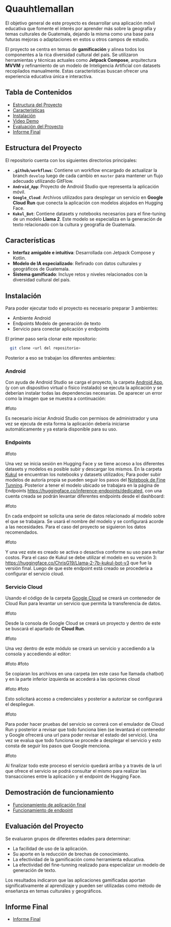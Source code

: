 # Quauhtlemallan

El objetivo general de este proyecto es desarrollar una aplicación móvil educativa que fomente el interés por aprender más sobre la geografía y temas culturales de Guatemala, dejando la misma como una base para futuras mejoras o adaptaciones en estos u otros campos de estudio. 

El proyecto se centra en temas de **gamificación** y alinea todos los componentes a la rica diversidad cultural del país. Se utilizaron herramientas y técnicas actuales como **Jetpack Compose**, arquitectura **MVVM** y refinamiento de un modelo de Inteligencia Artificial con datasets recopilados manualmente. Estas características buscan ofrecer una experiencia educativa única e interactiva.

## Tabla de Contenidos

- [Estructura del Proyecto](#estructura-del-proyecto)
- [Características](#características)
- [Instalación](#instalación)
- [Video Demo](#demostración-de-funcionamiento)
- [Evaluación del Proyecto](#evaluación-del-proyecto)
- [Informe Final](#informe-final)

## Estructura del Proyecto

El repositorio cuenta con los siguientes directorios principales:

- **`.github/workflows`**: Contiene un workflow encargado de actualizar la branch `develop` luego de cada cambio en `master` para mantener un flujo adecuado utilizando GitFlow.
- **`Android_App`**: Proyecto de Android Studio que representa la aplicación móvil.
- **`Google_Cloud`**: Archivos utilizados para desplegar un servicio en **Google Cloud Run** que conecta la aplicación con modelos alojados en Hugging Face.
- **`Kukul_Bot`**: Contiene datasets y notebooks necesarios para el fine-tuning de un modelo **Llama 2**. Este modelo se especializa en la generación de texto relacionado con la cultura y geografía de Guatemala.

## Características

- **Interfaz amigable e intuitiva**: Desarrollada con Jetpack Compose y Kotlin.
- **Modelo de IA especializado**: Refinado con datos culturales y geográficos de Guatemala.
- **Sistema gamificado**: Incluye retos y niveles relacionados con la diversidad cultural del país.

## Instalación

Para poder ejecutar todo el proyecto es necesario preparar 3 ambientes:
- Ambiente Android
- Endpoints Modelo de generación de texto
- Servicio para conectar aplicación y endpoints

El primer paso sería clonar este repositorio:

```bash
  git clone <url del repositorio>
```

Posterior a eso se trabajan los diferentes ambientes:

### Android

Con ayuda de Android Studio se carga el proyecto, la carpeta [Android App](/Quauhtlemallan/src/Android_App/), (y con un dispositivo virtual o físico instalado) se ejecuta la aplicación y se deberían instalar todas las dependencias necesarias. De aparecer un error como la imagen que se muestra a continuación:

#foto

Es necesario iniciar Android Studio con permisos de administrador y una vez se ejecuta de esta forma la aplicación debería iniciarse automáticamente y ya estaría disponible para su uso.

### Endpoints

#foto

Una vez se inicia sesión en Hugging Face y se tiene acceso a los diferentes datasets y modelos es posible subir y descargar los mismos. En la carpeta [Kukul](/Quauhtlemallan/src/Kukul_Bot/) se encuentran los notebooks y datasets utilizados; Para poder subir modelos de autoría propia se pueden seguir los pasos del [Notebook de Fine Tunning](/Quauhtlemallan/src/Kukul_Bot/Fine_tune_Llama2_Kukul.ipynb). Posterior a tener el modelo ubicado se trabajara en la página de Endpoints https://huggingface.co/inference-endpoints/dedicated, con una cuenta creada se podrán levantar diferentes endpoints desde el dashboard:

#foto

En cada endpoint se solicita una serie de datos relacionado al modelo sobre el que se trabajara. Se usará el nombre del modelo y se configurará acorde a las necesidades. Para el caso del proyecto se siguieron los datos recomendados.

#foto

Y una vez este es creado se activa o desactiva conforme su uso para evitar costos. Para el caso de Kukul se debe utilizar el modelo en su versión 3: https://huggingface.co/ChrisG19/Llama-2-7b-kukul-bot-v3 que fue la versión final. Luego de que este endpoint está creado se procedería a configurar el servicio cloud.

### Servicio Cloud

Usando el código de la carpeta [Google Cloud](/Quauhtlemallan/src/Google_Cloud/) se creará un contenedor de Cloud Run para levantar un servicio que permita la transferencia de datos.

#foto

Desde la consola de Google Cloud se creará un proyecto y dentro de este se buscará el apartado de **Cloud Run**.

#foto

Una vez dentro de este módulo se creará un servicio y accediendo a la consola y accediendo al editor:

#foto
#foto

Se copiaran los archivos en una carpeta (en este caso fue llamada chatbot) y en la parte inferior izquierda se accederá a las opciones cloud

#foto
#foto

Esto solicitará acceso a credenciales y posterior a autorizar se configurará el despliegue.

#foto

Para poder hacer pruebas del servicio se correrá con el emulador de Cloud Run y posterior a revisar que todo funciona bien (se levantará el contenedor y Google ofrecerá una url para poder revisar el estado del servicio). Una vez se evalua que todo funciona se procede a desplegar el servicio y esto consta de seguir los pasos que Google menciona.

#foto

Al finalizar todo este proceso el servicio quedará arriba y a través de la url que ofrece el servicio se podrá consultar el mismo para realizar las transacciones entre la aplicación y el endpoint de Hugging Face.

## Demostración de funcionamiento
  
- [Funcionamiento de aplicación final](/Quauhtlemallan/demo/FuncionamientoFinal.mp4)
- [Funcionamiento de endpoint](/Quauhtlemallan/demo/KukulEndPoint.mp4)

## Evaluación del Proyecto

Se evaluaron grupos de diferentes edades para determinar:
- La facilidad de uso de la aplicación.
- Su aporte en la reducción de brechas de conocimiento.
- La efectividad de la gamificación como herramienta educativa.
- La efectividad del fine-tunning realizado para especializar un modelo de generación de texto.

Los resultados indicaron que las aplicaciones gamificadas aportan significativamente al aprendizaje y pueden ser utilizadas como método de enseñanza en temas culturales y geográficos.

## Informe Final

- [Informe Final](/Quauhtlemallan/docs/Proyecto_Quauhtlemallan.pdf)
